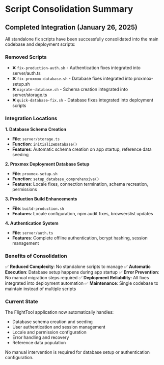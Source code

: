# Script Consolidation Summary

## Completed Integration (January 26, 2025)

All standalone fix scripts have been successfully consolidated into the main codebase and deployment scripts:

### Removed Scripts
- ❌ `fix-production-auth.sh` - Authentication fixes integrated into server/auth.ts
- ❌ `fix-proxmox-database.sh` - Database fixes integrated into proxmox-setup.sh  
- ❌ `migrate-database.sh` - Schema creation integrated into server/storage.ts
- ❌ `quick-database-fix.sh` - Database fixes integrated into deployment scripts

### Integration Locations

**1. Database Schema Creation**
- **File**: `server/storage.ts`
- **Function**: `initializeDatabase()`
- **Features**: Automatic schema creation on app startup, reference data seeding

**2. Proxmox Deployment Database Setup**
- **File**: `proxmox-setup.sh`
- **Function**: `setup_database_comprehensive()`
- **Features**: Locale fixes, connection termination, schema recreation, permissions

**3. Production Build Enhancements**
- **File**: `build-production.sh`
- **Features**: Locale configuration, npm audit fixes, browserslist updates

**4. Authentication System**
- **File**: `server/auth.ts`
- **Features**: Complete offline authentication, bcrypt hashing, session management

### Benefits of Consolidation

✅ **Reduced Complexity**: No standalone scripts to manage
✅ **Automatic Execution**: Database setup happens during app startup
✅ **Error Prevention**: No manual migration steps required
✅ **Deployment Reliability**: All fixes integrated into deployment automation
✅ **Maintenance**: Single codebase to maintain instead of multiple scripts

### Current State

The FlightTool application now automatically handles:
- Database schema creation and seeding
- User authentication and session management  
- Locale and permission configuration
- Error handling and recovery
- Reference data population

No manual intervention is required for database setup or authentication configuration.